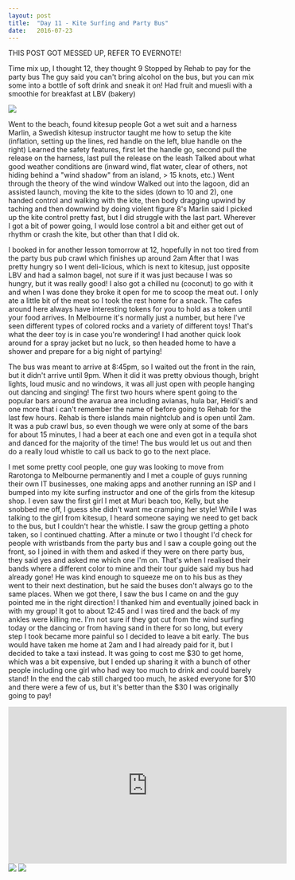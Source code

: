 ```yaml
---
layout: post
title:  "Day 11 - Kite Surfing and Party Bus"
date:   2016-07-23
---
```


THIS POST GOT MESSED UP, REFER TO EVERNOTE!



Time mix up, I thought 12, they thought 9
Stopped by Rehab to pay for the party bus
The guy said you can't bring alcohol on the bus, but you can mix some into a bottle of soft drink and sneak it on!
Had fruit and muesli with a smoothie for breakfast at LBV (bakery)

<img src="https://res.cloudinary.com/stevenocchipinti/image/upload/c_limit,h_600,w_600/v1/cookislands2016/day-11-breakfast_so82uf.jpg" />

Went to the beach, found kitesup people
Got a wet suit and a harness
Marlin, a Swedish kitesup instructor taught me how to setup the kite (inflation, setting up the lines, red handle on the left, blue handle on the right)
Learned the safety features, first let the handle go, second pull the release on the harness, last pull the release on the leash
Talked about what good weather conditions are (inward wind, flat water, clear of others, not hiding behind a &quot;wind shadow&quot; from an island, &gt; 15 knots, etc.)
Went through the theory of the wind window
Walked out into the lagoon, did an assisted launch, moving the kite to the sides (down to 10 and 2), one handed control and walking with the kite, then body dragging upwind by taching and then downwind by doing violent figure 8's
Marlin said I picked up the kite control pretty fast, but I did struggle with the last part. Wherever I got a bit of power going, I would lose control a bit and either get out of rhythm or crash the kite, but other than that I did ok.

I booked in for another lesson tomorrow at 12, hopefully in not too tired from the party bus pub crawl which finishes up around 2am
After that I was pretty hungry so I went deli-licious, which is next to kitesup, just opposite LBV and had a salmon bagel, not sure if it was just because I was so hungry, but it was really good!<en-media type="image/jpeg" hash="2961db2f9738b27342ae8d05c1a11cd4"/>
I also got a chilled nu (coconut) to go with it and when I was done they broke it open for me to scoop the meat out. I only ate a little bit of the meat so I took the rest home for a snack.<en-media type="image/jpeg" hash="b436a2e7bac556e735eadf08348eea0c"/>
The cafes around here always have interesting tokens for you to hold as a token until your food arrives. In Melbourne it's normally just a number, but here I've seen different types of colored rocks and a variety of different toys! That's what the deer toy is in case you're wondering!
I had another quick look around for a spray jacket but no luck, so then headed home to have a shower and prepare for a big night of partying!

The bus was meant to arrive at 8:45pm, so I waited out the front in the rain, but it didn't arrive until 9pm. When it did it was pretty obvious though, bright lights, loud music and no windows, it was all just open with people hanging out dancing and singing!<en-media type="video/mp4" hash="191d24fb064ed625b677077491401793"/>
The first two hours where spent going to the popular bars around the avarua area including avianas, hula bar, Heidi's and one more that i can't remember the name of before going to Rehab for the last few hours. Rehab is there islands main nightclub and is open until 2am.
It was a pub crawl bus, so even though we were only at some of the bars for about 15 minutes, I had a beer at each one and even got in a tequila shot and danced for the majority of the time!
The bus would let us out and then do a really loud whistle to call us back to go to the next place.

I met some pretty cool people, one guy was looking to move from Rarotonga to Melbourne permanently and I met a couple of guys running their own IT businesses, one making apps and another running an ISP and I bumped into my kite surfing instructor and one of the girls from the kitesup shop. I even saw the first girl I met at Muri beach too, Kelly, but she snobbed me off, I guess she didn't want me cramping her style!
While I was talking to the girl from kitesup, I heard someone saying we need to get back to the bus, but I couldn't hear the whistle. I saw the group getting a photo taken, so I continued chatting. After a minute or two I thought I'd check for people with wristbands from the party bus and I saw a couple going out the front, so I joined in with them and asked if they were on there party bus, they said yes and asked me which one I'm on. That's when I realised their bands where a different color to mine and their tour guide said my bus had already gone!
He was kind enough to squeeze me on to his bus as they went to their next destination, but he said the buses don't always go to the same places.
When we got there, I saw the bus I came on and the guy pointed me in the right direction! I thanked him and eventually joined back in with my group!
It got to about 12:45 and I was tired and the back of my ankles were killing me. I'm not sure if they got cut from the wind surfing today or the dancing or from having sand in there for so long, but every step I took became more painful so I decided to leave a bit early. The bus would have taken me home at 2am and I had already paid for it, but I decided to take a taxi instead. It was going to cost me $30 to get home, which was a bit expensive, but I ended up sharing it with a bunch of other people including one girl who had way too much to drink and could barely stand!
In the end the cab still charged too much, he asked everyone for $10 and there were a few of us, but it's better than the $30 I was originally going to pay!

<iframe width="560" height="315" src="https://www.youtube.com/embed/GvQ8VWlCc2U" frameborder="0" allowfullscreen></iframe>

<img src="https://res.cloudinary.com/stevenocchipinti/image/upload/c_limit,h_600,w_600/v1/cookislands2016/day-11-coconut_lffj8k.jpg" />

<img src="https://res.cloudinary.com/stevenocchipinti/image/upload/c_limit,h_600,w_600/v1/cookislands2016/day-11-lunch_wazowq.jpg" />
